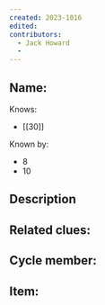 ```yaml
---
created: 2023-1016
edited:
contributors:
  - Jack Howard
  - 
---
```


Name:
- 

Knows:
- [[30]]

Known by:
- 8
- 10

Description
- 

Related clues:
- 
Cycle member:
- 
Item:
- 





